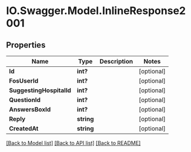 # IO.Swagger.Model.InlineResponse2001
## Properties

Name | Type | Description | Notes
------------ | ------------- | ------------- | -------------
**Id** | **int?** |  | [optional] 
**FosUserId** | **int?** |  | [optional] 
**SuggestingHospitalId** | **int?** |  | [optional] 
**QuestionId** | **int?** |  | [optional] 
**AnswersBoxId** | **int?** |  | [optional] 
**Reply** | **string** |  | [optional] 
**CreatedAt** | **string** |  | [optional] 

[[Back to Model list]](../README.md#documentation-for-models) [[Back to API list]](../README.md#documentation-for-api-endpoints) [[Back to README]](../README.md)

